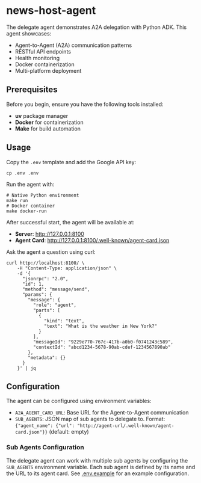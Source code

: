 # news-host-agent

The delegate agent demonstrates A2A delegation with Python ADK. This agent showcases:

* Agent-to-Agent (A2A) communication patterns
* RESTful API endpoints
* Health monitoring
* Docker containerization
* Multi-platform deployment

## Prerequisites

Before you begin, ensure you have the following tools installed:

* **uv** package manager
* **Docker** for containerization
* **Make** for build automation

## Usage

Copy the `.env` template and add the Google API key:
```shell
cp .env .env
```

Run the agent with:

```shell
# Native Python environment
make run
# Docker container
make docker-run
```

After successful start, the agent will be available at:

* **Server**: http://127.0.0.1:8100
* **Agent Card**: http://127.0.0.1:8100/.well-known/agent-card.json

Ask the agent a question using curl:
```shell
curl http://localhost:8100/ \
    -H "Content-Type: application/json" \
    -d '{
      "jsonrpc": "2.0",
      "id": 1,
      "method": "message/send",
      "params": {
        "message": {
          "role": "agent",
          "parts": [
            {
              "kind": "text",
              "text": "What is the weather in New York?"
            }
          ],
          "messageId": "9229e770-767c-417b-a0b0-f0741243c589",
          "contextId": "abcd1234-5678-90ab-cdef-1234567890ab"
        },
        "metadata": {}
      }
    }' | jq
```

## Configuration

The agent can be configured using environment variables:

* `A2A_AGENT_CARD_URL`: Base URL for the Agent-to-Agent communication
* `SUB_AGENTS`: JSON map of sub agents to delegate to. Format: `{"agent_name": {"url": "http://agent-url/.well-known/agent-card.json"}}` (default: empty)

### Sub Agents Configuration

The delegate agent can work with multiple sub agents by configuring the `SUB_AGENTS` environment variable. Each sub agent is defined by its name and the URL to its agent card. See [.env.example](.env) for an example configuration.
